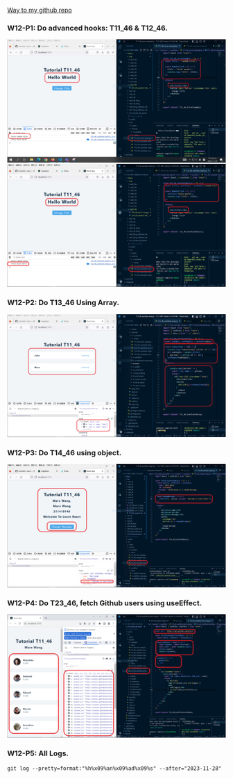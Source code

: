 [Way to my github repo](https://github.com/marx-w/1121-WP1-demo-211410146.git)

### W12-P1: Do advanced hooks: T11_46 & T12_46.

![W12-P1](./231129_w12-1.1.png)
![W12-P1.2](./231129_w12-1.2.png)

### W12-P2: Do T13_46 Using Array.

![W12-P2](./231129_w12-2.1.png)

### W12-P3: Do T14_46 using object.

![W12-P3](231129_w12-3.1.png)

### W12-P4: Do T23_46, fetch Github users using useEffect.

![](231129_w12-4.1.png)

### W12-P5: All Logs.

```
git log --pretty=format:"%h%x09%an%x09%ad%x09%s" --after="2023-11-28"
```

```

```

